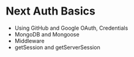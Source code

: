 # Next Auth Basics

- Using GitHub and Google OAuth, Credentials
- MongoDB and Mongoose
- Middleware
- getSession and getServerSession
